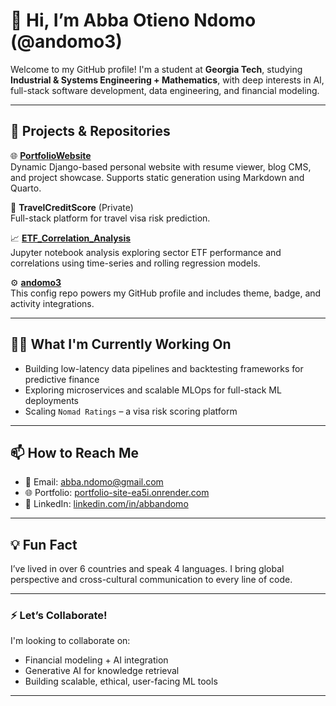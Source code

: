 # 👋 Hi, I’m Abba Otieno Ndomo (@andomo3)

Welcome to my GitHub profile! I'm a student at **Georgia Tech**, studying **Industrial & Systems Engineering + Mathematics**, with deep interests in AI, full-stack software development, data engineering, and financial modeling.

---

## 💼 Projects & Repositories

🌐 **[PortfolioWebsite](https://github.com/andomo3/PortfolioWebsite)**  
Dynamic Django-based personal website with resume viewer, blog CMS, and project showcase. Supports static generation using Markdown and Quarto.

🔐 **TravelCreditScore** (Private)  
Full-stack platform for travel visa risk prediction.

📈 **[ETF_Correlation_Analysis](https://github.com/andomo3/ETF_Correlation_Analysis)**  
Jupyter notebook analysis exploring sector ETF performance and correlations using time-series and rolling regression models.

⚙️ **[andomo3](https://github.com/andomo3/andomo3)**  
This config repo powers my GitHub profile and includes theme, badge, and activity integrations.

---

## 👨‍💻 What I'm Currently Working On
- Building low-latency data pipelines and backtesting frameworks for predictive finance
- Exploring microservices and scalable MLOps for full-stack ML deployments
- Scaling `Nomad Ratings` – a visa risk scoring platform

---

## 📫 How to Reach Me
- 📧 Email: [abba.ndomo@gmail.com](mailto:abba.ndomo@gmail.com)  
- 🌐 Portfolio: [portfolio-site-ea5i.onrender.com](https://portfolio-site-ea5i.onrender.com)  
- 💼 LinkedIn: [linkedin.com/in/abbandomo](https://linkedin.com/in/abbandomo)

---

## 💡 Fun Fact
I’ve lived in over 6 countries and speak 4 languages. I bring global perspective and cross-cultural communication to every line of code.

---

### ⚡ Let’s Collaborate!
I'm looking to collaborate on:
- Financial modeling + AI integration
- Generative AI for knowledge retrieval
- Building scalable, ethical, user-facing ML tools

---

<!---
andomo3/andomo3 is a ✨ special ✨ repository because its `README.md` (this file) appears on your GitHub profile.
You can click the Preview link to take a look at your changes.
--->
